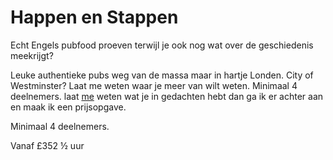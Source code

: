 # Happen en Stappen

<span class="lead">Echt Engels pubfood proeven terwijl je ook nog wat over de
geschiedenis meekrijgt?</span>

Leuke authentieke pubs weg van de massa maar in hartje Londen. City of
Westminster? Laat me weten waar je meer van wilt weten. Minimaal 4 deelnemers.
laat [me](mailto:ans@nlgids.london) weten wat je in gedachten hebt dan ga ik er
achter aan en maak ik een prijsopgave.

Minimaal 4 deelnemers.

Vanaf <span class="price">£35</span><span class="duration">2 &frac12; uur</span>
